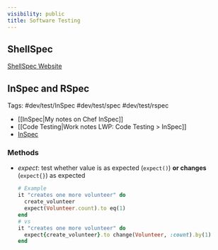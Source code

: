 ```yaml
---
visibility: public
title: Software Testing
---
```

## ShellSpec

[ShellSpec Website](https://shellspec.info)


## InSpec and RSpec

Tags: #dev/test/InSpec #dev/test/spec #dev/test/rspec

- [[InSpec|My notes on Chef InSpec]]
- [[Code Testing|Work notes LWP: Code Testing > InSpec]]
- [InSpec](https://github.com/inspec/inspec)

### Methods

- _expect_: test whether value is as expected (`expect()`) __or changes__ (`expect{}`) as expected

    ```ruby
    # Example
    it "creates one more volunteer" do
      create_volunteer
      expect(Volunteer.count).to eq(1)
    end
    # vs
    it "creates one more volunteer" do
      expect{create_volunteer}.to change(Volunteer, :count).by(1)
    end
    ```
